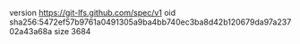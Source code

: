 version https://git-lfs.github.com/spec/v1
oid sha256:5472ef57b9761a0491305a9ba4bb740ec3ba8d42b120679da97a23702a43a68a
size 3684
